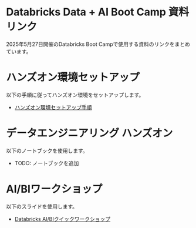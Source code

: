 # Databricks Data + AI Boot Camp 資料リンク
2025年5月27日開催のDatabricks Boot Campで使用する資料のリンクをまとめています。

# ハンズオン環境セットアップ
以下の手順に従ってハンズオン環境をセットアップします。

- [ハンズオン環境セットアップ手順](setup.md)

# データエンジニアリング ハンズオン
以下のノートブックを使用します。

- TODO: ノートブックを追加

# AI/BIワークショップ
以下のスライドを使用します。

- [Databricks AI/BIクイックワークショップ](http://speakerdeck.com/databricksjapan/aibi-quick-workshop)
